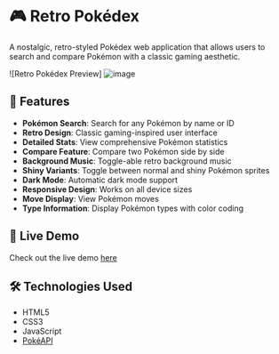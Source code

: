 # 🎮 Retro Pokédex

A nostalgic, retro-styled Pokédex web application that allows users to search and compare Pokémon with a classic gaming aesthetic.

![Retro Pokédex Preview]
![image](https://github.com/user-attachments/assets/dc985aa1-a9ea-4229-aac5-7fec01119760)


## 🌟 Features

- **Pokémon Search**: Search for any Pokémon by name or ID
- **Retro Design**: Classic gaming-inspired user interface
- **Detailed Stats**: View comprehensive Pokémon statistics
- **Compare Feature**: Compare two Pokémon side by side
- **Background Music**: Toggle-able retro background music
- **Shiny Variants**: Toggle between normal and shiny Pokémon sprites
- **Dark Mode**: Automatic dark mode support
- **Responsive Design**: Works on all device sizes
- **Move Display**: View Pokémon moves
- **Type Information**: Display Pokémon types with color coding

## 🚀 Live Demo

Check out the live demo [here](https://lionelapex.github.io/Retro-Pok-dex/)

## 🛠️ Technologies Used

- HTML5
- CSS3
- JavaScript
- [PokéAPI](https://pokeapi.co/)

